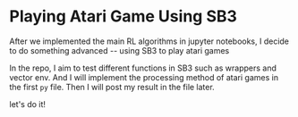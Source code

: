 # Playing Atari Game Using SB3

After we implemented the main RL algorithms in jupyter notebooks, I decide to do something advanced -- using SB3 to play atari games

In the repo, I aim to test different functions in SB3 such as wrappers and vector env. And I will implement the processing method of atari games in the first `py` file. Then I will post my result in the file later.

let's do it!
